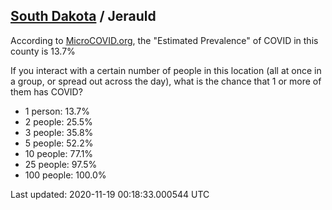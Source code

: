 
## [South Dakota](/united-states/south-dakota) / Jerauld

According to [MicroCOVID.org](http://microcovid.org),
the "Estimated Prevalence" of COVID in this county is 13.7%

If you interact with a certain number of people in this location
(all at once in a group, or spread out across the day), what is the chance that
1 or more of them has COVID?

- 1 person: 13.7%
- 2 people: 25.5%
- 3 people: 35.8%
- 5 people: 52.2%
- 10 people: 77.1%
- 25 people: 97.5%
- 100 people: 100.0%

Last updated: 2020-11-19 00:18:33.000544 UTC
